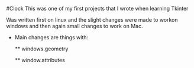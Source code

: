 #Clock
This was one of my first projects that I wrote when learning Tkinter

Was written first on linux and the slight changes were made to workon windows and then again small changes 
to work on Mac.

* Main changes are things with: 

  ** windows.geometry

  ** window.attributes
